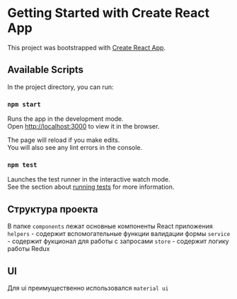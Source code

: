 # Getting Started with Create React App

This project was bootstrapped with [Create React App](https://github.com/facebook/create-react-app).

## Available Scripts

In the project directory, you can run:

### `npm start`

Runs the app in the development mode.\
Open [http://localhost:3000](http://localhost:3000) to view it in the browser.

The page will reload if you make edits.\
You will also see any lint errors in the console.

### `npm test`

Launches the test runner in the interactive watch mode.\
See the section about [running tests](https://facebook.github.io/create-react-app/docs/running-tests) for more information.

## Структура проекта

В папке `components` лежат основные компоненты React приложения
`helpers` - содержит вспомогательные функции валидации формы
`service` - содержит фукционал для работы с запросами
`store` - содержит логику работы Redux

## UI

Для ui преимущественно использовался `material ui`
